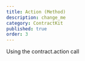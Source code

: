 ```yaml
---
title: Action (Method)
description: change_me
category: ContractKit
published: true
order: 3
---
```


Using the contract.action call
